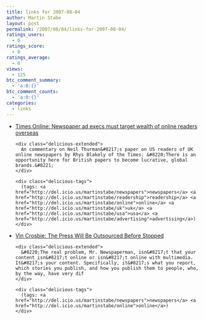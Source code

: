 ```yaml
---
title: links for 2007-08-04
author: Martin Stabe
layout: post
permalink: /2007/08/04/links-for-2007-08-04/
ratings_users:
  - 0
ratings_score:
  - 0
ratings_average:
  - 0
views:
  - 125
btc_comment_summary:
  - 'a:0:{}'
btc_comment_counts:
  - 'a:0:{}'
categories:
  - links
---
```

<ul class="delicious">
  <li>
    <div class="delicious-link">
      <a href="http://business.timesonline.co.uk/tol/business/industry_sectors/media/article2189101.ece">Times Online: Newspaper ad execs must target wealth of online readers overseas</a>
    </div>
    
    <div class="delicious-extended">
      An commentary on Neil Thurman&#8217;s paper on US readers of UK online newspapers by Rhys Blakely of the Times: &#8220;There is an opportunity here for British papers to become lucrative, global brands.&#8221;
    </div>
    
    <div class="delicious-tags">
      (tags: <a href="http://del.icio.us/martinstabe/newspapers">newspapers</a> <a href="http://del.icio.us/martinstabe/readership">readership</a> <a href="http://del.icio.us/martinstabe/online">online</a> <a href="http://del.icio.us/martinstabe/uk">uk</a> <a href="http://del.icio.us/martinstabe/usa">usa</a> <a href="http://del.icio.us/martinstabe/advertising">advertising</a>)
    </div>
  </li>
  
  <li>
    <div class="delicious-link">
      <a href="http://rebuildingmedia.corante.com/archives/2007/08/01/the_press_will_be_outsourced_before_stopped.php">Vin Crosbie: The Press Will Be Outsourced Before Stopped</a>
    </div>
    
    <div class="delicious-extended">
      &#8220;The real problem, Mr. Newspaperman, isn&#8217;t that your content isn&#8217;t online or isn&#8217;t online with multimedia. It&#8217;s your content. Specifically, it&#8217;s what you report, which stories you publish, and how you publish them to people, who, by the way, have very dif
    </div>
    
    <div class="delicious-tags">
      (tags: <a href="http://del.icio.us/martinstabe/newspapers">newspapers</a> <a href="http://del.icio.us/martinstabe/online">online</a>)
    </div>
  </li>
</ul>